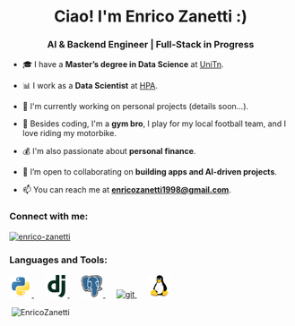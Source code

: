 <h1 align="center">Ciao! I'm Enrico Zanetti :)</h1>
<h3 align="center">AI & Backend Engineer | Full-Stack in Progress</h3>

- 🎓 I have a **Master’s degree in Data Science** at [UniTn](https://www.unitn.it/en).
  
- 📊 I work as a **Data Scientist** at [HPA](https://www.hpa.ai).
  
- 🌱 I'm currently working on personal projects (details soon...).
  
- 🔭 Besides coding, I'm a **gym bro**, I play for my local football team, and I love riding my motorbike.
  
- 💰 I'm also passionate about **personal finance**.
  
- 👯 I’m open to collaborating on **building apps and AI-driven projects**.

- 📫 You can reach me at **enricozanetti1998@gmail.com**.  

<h3 align="left">Connect with me:</h3>
<p align="left">
<a href="https://linkedin.com/in/enrico-zanetti" target="blank">
  <img align="center" src="https://raw.githubusercontent.com/rahuldkjain/github-profile-readme-generator/master/src/images/icons/Social/linked-in-alt.svg" alt="enrico-zanetti" height="30" width="40" />
</a>
</p>

<h3 align="left">Languages and Tools:</h3>
<p align="left"> 
  <a href="https://www.python.org" target="_blank" rel="noreferrer"> 
    <img src="https://raw.githubusercontent.com/devicons/devicon/master/icons/python/python-original.svg" alt="python" width="40" height="40"/> 
  </a>
  &nbsp;&nbsp;&nbsp;&nbsp;
  <a href="https://www.django-rest-framework.org/" target="_blank" rel="noreferrer"> 
    <img src="https://raw.githubusercontent.com/devicons/devicon/master/icons/django/django-plain.svg" alt="django" width="40" height="40"/> 
  </a>  
  &nbsp;&nbsp;&nbsp;&nbsp;
  <a href="https://www.postgresql.org/" target="_blank" rel="noreferrer"> 
    <img src="https://raw.githubusercontent.com/devicons/devicon/master/icons/postgresql/postgresql-original.svg" alt="postgresql" width="40" height="40"/> 
  </a>  
  &nbsp;&nbsp;&nbsp;&nbsp;
  <a href="https://git-scm.com/" target="_blank" rel="noreferrer"> 
    <img src="https://www.vectorlogo.zone/logos/git-scm/git-scm-icon.svg" alt="git" width="40" height="40"/> 
  </a>
  &nbsp;&nbsp;&nbsp;&nbsp;
  <a href="https://www.linux.org/" target="_blank" rel="noreferrer"> 
    <img src="https://raw.githubusercontent.com/devicons/devicon/master/icons/linux/linux-original.svg" alt="linux" width="40" height="40"/> 
  </a> 
</p>

<p>&nbsp;<img align="center" src="https://github-readme-stats.vercel.app/api?username=EnricoZanetti&show_icons=true&locale=en" alt="EnricoZanetti" /></p>
